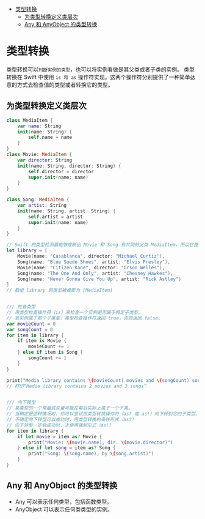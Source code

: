 <!-- TOC -->

- [类型转换](#%E7%B1%BB%E5%9E%8B%E8%BD%AC%E6%8D%A2)
    - [为类型转换定义类层次](#%E4%B8%BA%E7%B1%BB%E5%9E%8B%E8%BD%AC%E6%8D%A2%E5%AE%9A%E4%B9%89%E7%B1%BB%E5%B1%82%E6%AC%A1)
    - [Any 和 AnyObject 的类型转换](#any-%E5%92%8C-anyobject-%E7%9A%84%E7%B1%BB%E5%9E%8B%E8%BD%AC%E6%8D%A2)

<!-- /TOC -->

# 类型转换

类型转换可以`判断实例的类型`，也可以将实例看做是其父类或者子类的实例。
类型转换在 Swift 中使用 `is 和 as` 操作符实现。这两个操作符分别提供了一种简单达意的方式去检查值的类型或者转换它的类型。

## 为类型转换定义类层次

```swift
class MediaItem {
    var name: String
    init(name: String) {
        self.name = name
    }
}
class Movie: MediaItem {
    var director: String
    init(name: String, director: String) {
        self.director = director
        super.init(name: name)
    }
}

class Song: MediaItem {
    var artist: String
    init(name: String, artist: String) {
        self.artist = artist
        super.init(name: name)
    }
}

// Swift 的类型检测器能够推断出 Movie 和 Song 有共同的父类 MediaItem，所以它推断出 [MediaItem] 类作为 library 的类型
let library = [
    Movie(name: "Casablanca", director: "Michael Curtiz"),
    Song(name: "Blue Suede Shoes", artist: "Elvis Presley"),
    Movie(name: "Citizen Kane", director: "Orson Welles"),
    Song(name: "The One And Only", artist: "Chesney Hawkes"),
    Song(name: "Never Gonna Give You Up", artist: "Rick Astley")
]
// 数组 library 的类型被推断为 [MediaItem]


/// 检查类型
// 用类型检查操作符（is）来检查一个实例是否属于特定子类型。
// 若实例属于那个子类型，类型检查操作符返回 true，否则返回 false。
var movieCount = 0
var songCount = 0
for item in library {
    if item is Movie {
        movieCount += 1
    } else if item is Song {
        songCount += 1
    }
}

print("Media library contains \(movieCount) movies and \(songCount) songs")
// 打印“Media library contains 2 movies and 3 songs”


/// 向下转型
// 某类型的一个常量或变量可能在幕后实际上属于一个子类。
// 当确定是这种情况时，你可以尝试用类型转换操作符（as? 或 as!）向下转到它的子类型。
// 不确定向下转型可以成功时，用类型转换的条件形式（as?）
// 向下转型一定会成功时，才使用强制形式（as!）
for item in library {
    if let movie = item as? Movie {
        print("Movie: \(movie.name), dir. \(movie.director)")
    } else if let song = item as? Song {
        print("Song: \(song.name), by \(song.artist)")
    }
}

```

## Any 和 AnyObject 的类型转换

- Any 可以表示任何类型，包括函数类型。
- AnyObject 可以表示任何类类型的实例。
